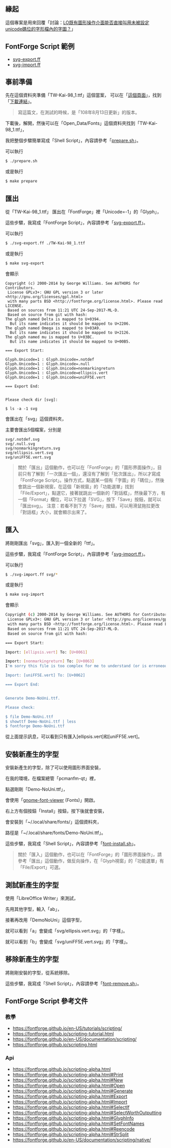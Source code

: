 
## 緣起

這個專案是用來回覆「討論：[LO既有圖形操作介面能否直接叫用未被設定unicode碼位的字形檔內的字圖？](https://www.ubuntu-tw.org/modules/newbb/viewtopic.php?post_id=361612#forumpost361612)」


## FontForge Script 範例

* [svg-export.ff](svg-export.ff)
* [svg-import.ff](svg-import.ff)


## 事前準備

先在這個資料夾準備「TW-Kai-98_1.ttf」這個當案，
可以在「[這個頁面](https://data.gov.tw/dataset/5961)」，找到「[下載連結](http://www.cns11643.gov.tw/AIDB/Open_Data.zip)」。

> 寫這篇文，在測試的時候，是「108年8月13日更新」的版本。

下載後，解開，然後可以在「Open_Data/Fonts」這個資料夾找到「TW-Kai-98_1.ttf」，

我把整個步驟簡單寫成「Shell Script」，內容請參考「[prepare.sh](prepare.sh)」。

可以執行

``` sh
$ ./prepare.sh
```

或是執行

``` sh
$ make prepare
```

## 匯出

從「TW-Kai-98_1.ttf」 匯出在「FontForge」裡「Unicode=-1」的「Glyph」，

這些步驟，我寫成「FontForge Script」，內容請參考「[svg-export.ff](svg-export.ff)」。

可以執行

``` bash
$ ./svg-export.ff ./TW-Kai-98_1.ttf
```

或是執行

``` sh
$ make svg-export
```

會顯示

```
Copyright (c) 2000-2014 by George Williams. See AUTHORS for Contributors.
 License GPLv3+: GNU GPL version 3 or later <http://gnu.org/licenses/gpl.html>
 with many parts BSD <http://fontforge.org/license.html>. Please read LICENSE.
 Based on sources from 11:21 UTC 24-Sep-2017-ML-D.
 Based on source from git with hash:
The glyph named Delta is mapped to U+0394.
  But its name indicates it should be mapped to U+2206.
The glyph named Omega is mapped to U+03A9.
  But its name indicates it should be mapped to U+2126.
The glyph named mu is mapped to U+03BC.
  But its name indicates it should be mapped to U+00B5.

=== Export Start:

Glyph.Unicode=1 : Glyph.Unicode=.notdef
Glyph.Unicode=1 : Glyph.Unicode=.null
Glyph.Unicode=1 : Glyph.Unicode=nonmarkingreturn
Glyph.Unicode=1 : Glyph.Unicode=ellipsis.vert
Glyph.Unicode=1 : Glyph.Unicode=uniFF5E.vert

=== Export End:


Please check dir [svg]:

$ ls -a -1 svg
```

會匯出在「svg」這個資料夾，

主要會匯出5個檔案，分別是

```
svg/.notdef.svg
svg/.null.svg
svg/nonmarkingreturn.svg
svg/ellipsis.vert.svg
svg/uniFF5E.vert.svg
```

> 關於「匯出」這個動作，也可以在「FontForge」的「圖形界面操作」，目前只有了解到「一次匯出一個」，還沒有了解到「批次匯出」，所以才寫成「FontForge Script」。操作方式，點選某一個有「字圖」的「碼位」，然後會跳出一個新視窗，在這個「新視窗」的「功能選單」找到「File/Export」，點選它，接著就跳出一個新的「對話框」，然後最下方，有一個「Format」欄位，可以下拉選「SVG」，按下「Save」按鈕，就可以「匯出svg」。
注意：若看不到下方「Save」按鈕，可以用滑鼠拖拉更改「對話框」大小，就會顯示出來了。


## 匯入

將剛剛匯出「svg」，匯入到一個全新的「ttf」。

這些步驟，我寫成「FontForge Script」，內容請參考「[svg-import.ff](svg-import.ff)」。

可以執行

``` bash
$ ./svg-import.ff svg/*
```

或是執行

``` sh
$ make svg-import
```

會顯示

``` bash
Copyright (c) 2000-2014 by George Williams. See AUTHORS for Contributors.
 License GPLv3+: GNU GPL version 3 or later <http://gnu.org/licenses/gpl.html>
 with many parts BSD <http://fontforge.org/license.html>. Please read LICENSE.
 Based on sources from 11:21 UTC 24-Sep-2017-ML-D.
 Based on source from git with hash:

=== Export Start:

Import: [ellipsis.vert] To: [U+0061]

Import: [nonmarkingreturn] To: [U+0063]
I'm sorry this file is too complex for me to understand (or is erroneous)

Import: [uniFF5E.vert] To: [U+0062]

=== Export End:


Generate Demo-NoUni.ttf.

Please check:

$ file Demo-NoUni.ttf
$ showttf Demo-NoUni.ttf | less
$ fontforge Demo-NoUni.ttf
```

從上面提示訊息，可以看到只有匯入[ellipsis.vert]和[uniFF5E.vert]。


## 安裝新產生的字型

安裝新產生的字型，除了可以使用圖形界面安裝，

在我的環境，在檔案總管「pcmanfm-qt」裡，

點選剛剛「Demo-NoUni.ttf」，

會使用「[gnome-font-viewer](https://packages.ubuntu.com/bionic/gnome-font-viewer) (Fonts)」開啟。

右上方有個按鈕「Install」按鈕，按下後就會安裝，

會安裝到「~/.local/share/fonts/」這個資料夾，

路徑是「~/.local/share/fonts/Demo-NoUni.ttf」。

這些步驟，我寫成「Shell Script」，內容請參考「[font-install.sh](font-install.sh)」。


> 關於「匯入」這個動作，也可以在「FontForge」的「圖形界面操作」，請參考「匯出」這個動作，做反向操作，在「Glyph視窗」的「功能選單」有「File/Export」可選。


## 測試新產生的字型

使用「LibreOffice Writer」來測試，

先用其他字型，輸入「ab」，

接著再改用「DemoNoUni」這個字型，

就可以看到「a」會變成「svg/ellipsis.vert.svg」的「字樣」。

就可以看到「b」會變成「svg/uniFF5E.vert.svg」的「字樣」。


## 移除新產生的字型

將剛剛安裝的字型，從系統移除。

這些步驟，我寫成「Shell Script」，內容請參考「[font-remove.sh](font-remove.sh)」。


## FontForge Script 參考文件

### 教學

* https://fontforge.github.io/en-US/tutorials/scripting/
* https://fontforge.github.io/scripting-tutorial.html
* https://fontforge.github.io/en-US/documentation/scripting/
* https://fontforge.github.io/scripting.html

### Api

* https://fontforge.github.io/scripting-alpha.html
* https://fontforge.github.io/scripting-alpha.html#Print
* https://fontforge.github.io/scripting-alpha.html#New
* https://fontforge.github.io/scripting-alpha.html#Open
* https://fontforge.github.io/scripting-alpha.html#Generate
* https://fontforge.github.io/scripting-alpha.html#Export
* https://fontforge.github.io/scripting-alpha.html#Import
* https://fontforge.github.io/scripting-alpha.html#SelectIf
* https://fontforge.github.io/scripting-alpha.html#SelectWorthOutputting
* https://fontforge.github.io/scripting-alpha.html#GlyphInfo
* https://fontforge.github.io/scripting-alpha.html#SetFontNames
* https://fontforge.github.io/scripting-alpha.html#Reencode
* https://fontforge.github.io/scripting-alpha.html#StrSplit
* https://fontforge.github.io/en-US/documentation/scripting/native/
